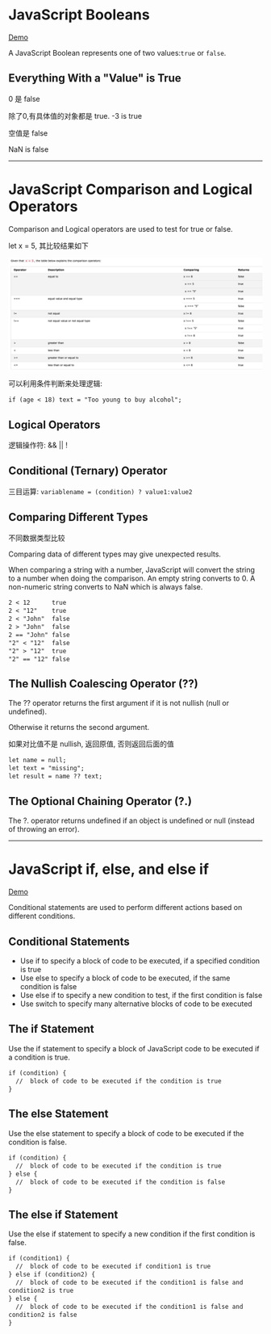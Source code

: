 # JavaScript Booleans

[Demo](demo/js_boolean_0_basic.html)

A JavaScript Boolean represents one of two values:`true` or `false`.

## Everything With a "Value" is True

0 是 false

除了0,有具体值的对象都是 true. -3 is true

空值是 false

NaN is false

---

# JavaScript Comparison and Logical Operators

Comparison and Logical operators are used to test for true or false.

let x = 5, 其比较结果如下

![比较](img/img_compare.png)

可以利用条件判断来处理逻辑:

```
if (age < 18) text = "Too young to buy alcohol";
```

## Logical Operators

逻辑操作符: && || !

## Conditional (Ternary) Operator

三目运算: `variablename = (condition) ? value1:value2 `

## Comparing Different Types

不同数据类型比较

Comparing data of different types may give unexpected results.

When comparing a string with a number, JavaScript will convert the string to a number when doing the comparison. An empty string converts to 0. A non-numeric string converts to NaN which is always false.

```
2 < 12	    true	
2 < "12"	true	
2 < "John"	false	
2 > "John"	false	
2 == "John"	false	
"2" < "12"	false	
"2" > "12"	true	
"2" == "12" false
```

## The Nullish Coalescing Operator (??)

The ?? operator returns the first argument if it is not nullish (null or undefined).

Otherwise it returns the second argument.

如果对比值不是 nullish, 返回原值, 否则返回后面的值

```
let name = null;
let text = "missing";
let result = name ?? text;
```

## The Optional Chaining Operator (?.)

The ?. operator returns undefined if an object is undefined or null (instead of throwing an error).

---

# JavaScript if, else, and else if

[Demo](demo/js_boolean_0_basic.html)

Conditional statements are used to perform different actions based on different conditions.

## Conditional Statements

- Use if to specify a block of code to be executed, if a specified condition is true
- Use else to specify a block of code to be executed, if the same condition is false
- Use else if to specify a new condition to test, if the first condition is false
- Use switch to specify many alternative blocks of code to be executed


## The if Statement

Use the if statement to specify a block of JavaScript code to be executed if a condition is true.

```
if (condition) {
  //  block of code to be executed if the condition is true
}
```

## The else Statement

Use the else statement to specify a block of code to be executed if the condition is false.

```
if (condition) {
  //  block of code to be executed if the condition is true
} else {
  //  block of code to be executed if the condition is false
}
```

## The else if Statement

Use the else if statement to specify a new condition if the first condition is false.

```
if (condition1) {
  //  block of code to be executed if condition1 is true
} else if (condition2) {
  //  block of code to be executed if the condition1 is false and condition2 is true
} else {
  //  block of code to be executed if the condition1 is false and condition2 is false
}
```
